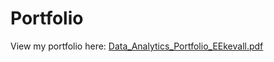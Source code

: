# Portfolio

View my portfolio here:
[Data_Analytics_Portfolio_EEkevall.pdf](https://github.com/eekevall/Portfolio/blob/main/Data_Analytics_Portfolio_EEkevall.pdf)
